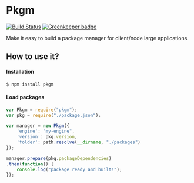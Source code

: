 # Pkgm

[![Build Status](https://travis-ci.org/CodeboxIDE/pkgm.png?branch=master)](https://travis-ci.org/CodeboxIDE/pkgm) [![Greenkeeper badge](https://badges.greenkeeper.io/uniibu/ds-pkgm.svg)](https://greenkeeper.io/)

Make it easy to build a package manager for client/node large applications.

## How to use it?

#### Installation

```
$ npm install pkgm
```

#### Load packages

```js
var Pkgm = require("pkgm");
var pkg = require("./package.json");

var manager = new Pkgm({
    'engine': "my-engine",
    'version': pkg.version,
    'folder': path.resolve(__dirname, "./packages")
});

manager.prepare(pkg.packageDependencies)
.then(function() {
    console.log("package ready and built!");
});
```

